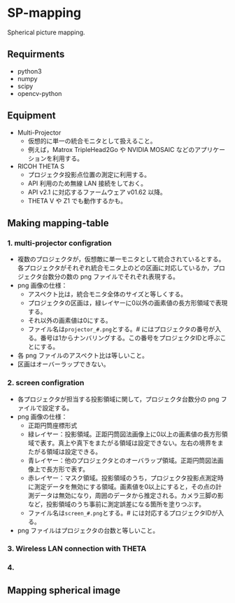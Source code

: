 SP-mapping
==========

Spherical picture mapping.




Requirments
-----------
* python3
* numpy
* scipy
* opencv-python

Equipment
---------
* Multi-Projector
	- 仮想的に単一の統合モニタとして扱えること。
	- 例えば，Matrox TripleHead2Go や NVIDIA MOSAIC などのアプリケーションを利用する。
* RICOH THETA S
	- プロジェクタ投影点位置の測定に利用する。
	- API 利用のため無線 LAN 接続をしておく。
	- API v2.1 に対応するファームウェア v01.62 以降。
	- THETA V や Z1 でも動作するかも。




Making mapping-table
--------------------

### 1. multi-projector configration
* 複数のプロジェクタが，仮想敵に単一モニタとして統合されているとする。各プロジェクタがそれぞれ統合モニタ上のどの区画に対応しているか，プロジェクタ台数分の数の png ファイルでそれぞれ表現する。
* png 画像の仕様：
	- アスペクト比は，統合モニタ全体のサイズと等しくする。
	- プロジェクタの区画は，緑レイヤーに0以外の画素値の長方形領域で表現する。
	- それ以外の画素値は0にする。
	- ファイル名は`projector_#.png`とする。# にはプロジェクタの番号が入る。番号は1からナンバリングする。この番号をプロジェクタIDと呼ぶことにする。
* 各 png ファイルのアスペクト比は等しいこと。
* 区画はオーバーラップできない。


### 2. screen configration
* 各プロジェクタが担当する投影領域に関して，プロジェクタ台数分の png ファイルで設定する。
* png 画像の仕様：
	- 正距円筒座標形式
	- 緑レイヤー：投影領域。正距円筒図法画像上に0以上の画素値の長方形領域で表す。真上や真下をまたがる領域は設定できない。左右の境界をまたがる領域は設定できる。
	- 青レイヤー：他のプロジェクタとのオーバラップ領域。正距円筒図法画像上で長方形で表す。
	- 赤レイヤー：マスク領域。投影領域のうち，プロジェクタ投影点測定時に測定データを無効にする領域。画素値を0以上にすると，その点の計測データは無効になり，周囲のデータから推定される。カメラ三脚の影など，投影領域のうち事前に測定誤差になる箇所を塗りつぶす。
	- ファイル名は`screen_#.png`とする。# には対応するプロジェクタIDが入る。
* png ファイルはプロジェクタの台数と等しいこと。



### 3. Wireless LAN connection with THETA


### 4. 


Mapping spherical image
-----------------------


